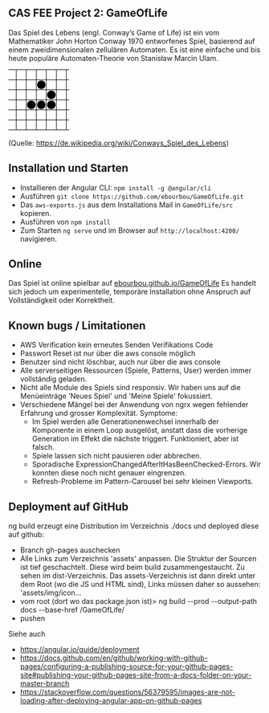 ## CAS FEE Project 2: GameOfLife

Das Spiel des Lebens (engl. Conway’s Game of Life) ist ein vom Mathematiker John Horton Conway 1970 entworfenes Spiel, basierend auf einem zweidimensionalen zellulären Automaten. Es ist eine einfache und bis heute populäre  Automaten-Theorie von Stanisław Marcin Ulam.

![Alt-Text](src/assets/img/Animated_glider_emblem.gif)

(Quelle: https://de.wikipedia.org/wiki/Conways_Spiel_des_Lebens)

## Installation und Starten
- Installieren der Angular CLI: `npm install -g @angular/cli`
- Ausführen `git clone https://github.com/ebourbou/GameOfLife.git`
- Das `aws-exports.js` aus dem Installations Mail in `GameOfLife/src` kopieren.
- Ausführen von `npm install`
- Zum Starten `ng serve` und im Browser auf `http://localhost:4200/` navigieren.

## Online
Das Spiel ist online spielbar auf [ebourbou.github.io/GameOfLife](https://ebourbou.github.io/GameOfLife/)
Es handelt sich jedoch um experimentelle, temporäre Installation ohne Anspruch auf Vollständigkeit oder Korrektheit.

## Known bugs / Limitationen
- AWS Verification kein erneutes Senden Verifikations Code 
- Passwort Reset ist nur über die aws console möglich
- Benutzer sind nicht löschbar, auch nur über die aws console 
- Alle serverseitigen Ressourcen (Spiele, Patterns, User) werden immer vollständig geladen.
- Nicht alle Module des Spiels sind responsiv. Wir haben uns auf die Menüeinträge 'Neues Spiel' und 'Meine Spiele' fokussiert.
- Verschiedene Mängel bei der Anwendung von ngrx wegen fehlender Erfahrung und grosser Komplexität. Symptome:
    * Im Spiel werden alle Generationenwechsel innerhalb der Komponente in einem Loop ausgelöst, anstatt dass die vorherige Generation im Effekt die nächste triggert. Funktioniert, aber ist falsch.
    * Spiele lassen sich nicht pausieren oder abbrechen.
    * Sporadische ExpressionChangedAfterItHasBeenChecked-Errors. Wir konnten diese noch nicht genauer eingrenzen.
    * Refresh-Probleme im Pattern-Carousel bei sehr kleinen Viewports.


## Deployment auf GitHub
ng build erzeugt eine Distribution im Verzeichnis ./docs und deployed diese auf github:
- Branch gh-pages auschecken
- Alle Links zum Verzeichnis 'assets' anpassen. Die Struktur der Sourcen ist tief geschachtelt. Diese wird beim build zusammengestaucht. Zu sehen im dist-Verzeichnis. Das assets-Verzeichnis ist dann direkt unter dem Root (wo die JS und HTML sind), Links müssen daher so aussehen: 'assets/img/icon... 
- vom root (dort wo das package.json ist)> ng build --prod --output-path docs --base-href /GameOfLife/
- pushen

Siehe auch
- https://angular.io/guide/deployment
- https://docs.github.com/en/github/working-with-github-pages/configuring-a-publishing-source-for-your-github-pages-site#publishing-your-github-pages-site-from-a-docs-folder-on-your-master-branch
- https://stackoverflow.com/questions/56379595/images-are-not-loading-after-deploying-angular-app-on-github-pages
